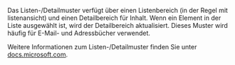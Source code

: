﻿Das Listen-/Detailmuster verfügt über einen Listenbereich (in der Regel mit listenansicht) und einen Detailbereich für Inhalt. Wenn ein Element in der Liste ausgewählt ist, wird der Detailbereich aktualisiert. Dieses Muster wird häufig für E-Mail- und Adressbücher verwendet.

Weitere Informationen zum Listen-/Detailmuster finden Sie unter [docs.microsoft.com](https://docs.microsoft.com/windows/uwp/design/controls-and-patterns/list-details).